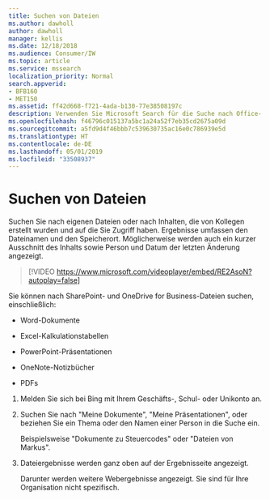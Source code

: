 ```yaml
---
title: Suchen von Dateien
ms.author: dawholl
author: dawholl
manager: kellis
ms.date: 12/18/2018
ms.audience: Consumer/IW
ms.topic: article
ms.service: mssearch
localization_priority: Normal
search.appverid:
- BFB160
- MET150
ms.assetid: ff42d668-f721-4ada-b130-77e38508197c
description: Verwenden Sie Microsoft Search für die Suche nach Office- und PDF-Dateien und den angezeigten Informationen.
ms.openlocfilehash: f46796c015137a5bc1a24a52f7eb35cd2675a09d
ms.sourcegitcommit: a5fd9d4f46bbb7c539630735ac16e0c786939e5d
ms.translationtype: HT
ms.contentlocale: de-DE
ms.lasthandoff: 05/01/2019
ms.locfileid: "33508937"
---
```

# <a name="find-files"></a>Suchen von Dateien

Suchen Sie nach eigenen Dateien oder nach Inhalten, die von Kollegen erstellt wurden und auf die Sie Zugriff haben. Ergebnisse umfassen den Dateinamen und den Speicherort. Möglicherweise werden auch ein kurzer Ausschnitt des Inhalts sowie Person und Datum der letzten Änderung angezeigt.
  
> [!VIDEO https://www.microsoft.com/videoplayer/embed/RE2AsoN?autoplay=false]
  
Sie können nach SharePoint- und OneDrive for Business-Dateien suchen, einschließlich:
  
- Word-Dokumente
    
- Excel-Kalkulationstabellen
    
- PowerPoint-Präsentationen
    
- OneNote-Notizbücher
    
- PDFs
    
1. Melden Sie sich bei Bing mit Ihrem Geschäfts-, Schul- oder Unikonto an.
    
2. Suchen Sie nach "Meine Dokumente", "Meine Präsentationen", oder beziehen Sie ein Thema oder den Namen einer Person in die Suche ein.
    
    Beispielsweise "Dokumente zu Steuercodes" oder "Dateien von Markus".
    
3. Dateiergebnisse werden ganz oben auf der Ergebnisseite angezeigt.
    
    Darunter werden weitere Webergebnisse angezeigt. Sie sind für Ihre Organisation nicht spezifisch.


